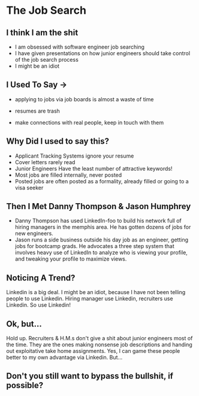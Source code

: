 # The Job Search

## I think I am the shit

- I am obsessed with software engineer job searching
- I have given presentations on how junior engineers should take control of the job search process
- I might be an idiot

## I Used To Say ->

- applying to jobs via job boards is almost a waste of time

- resumes are trash

- make connections with real people, keep in touch with them

## Why Did I used to say this?

- Applicant Tracking Systems ignore your resume
- Cover letters rarely read
- Junior Engineers Have the least number of attractive keywords!
- Most jobs are filled internally, never posted
- Posted jobs are often posted as a formality, already filled or going to a visa seeker

## Then I Met Danny Thompson & Jason Humphrey

- Danny Thompson has used LinkedIn-foo to build his network full of hiring managers in the memphis area. He has gotten dozens of jobs for new engineers.
- Jason runs a side business outside his day job as an engineer, getting jobs for bootcamp grads. He advocates a three step system that involves heavy use of LinkedIn to analyze who is viewing your profile, and tweaking your profile to maximize views.

## Noticing A Trend?

Linkedin is a big deal. I might be an idiot, because I have not been telling people to use Linkedin. Hiring manager use Linkedin, recruiters use Linkedin. So use Linkedin!

## Ok, but...

Hold up. Recruiters & H.M.s don't give a shit about junior engineers most of the time. They are the ones making nonsense job descriptions  and handing out exploitative take home assignments. Yes, I can game these people better to my own advantage via Linkedin. But...

## Don't you still want to bypass the bullshit, if possible?
